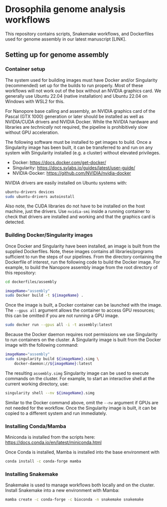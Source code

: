 # Drosophila genome analysis workflows
This repository contains scripts, Snakemake workflows, and Dockerfiles
used for genome assembly in our latest manuscript [LINK].

## Setting up for genome assembly

### Container setup
The system used for building images must have Docker and/or Singularity 
(recommended) set up for the builds to run properly. Most of these workflows will not 
work out of the box without an NVIDIA graphics card. We generally use Ubuntu 
22.04 (native installation) and Ubuntu 22.04 on Windows with WSL2 for this.

For Nanopore base calling and assembly, an NVIDIA graphics card of the
Pascal (GTX 1000) generation or later should be installed as well as
NVIDIA/CUDA drivers and NVIDIA Docker. While the NVIDIA hardware and
libraries are *technically* not required, the pipeline is
prohibitively slow without GPU acceleration.

The following software must be installed to get images to build. Once
a Singularity image has been built, it can be transferred to and run
on any system with Singularity installed (e.g. a cluster) without 
elevated privileges.

* Docker: https://docs.docker.com/get-docker/  
* Singularity: https://docs.sylabs.io/guides/latest/user-guide/ 
* NVIDIA-Docker: https://github.com/NVIDIA/nvidia-docker

NVIDIA drivers are easily installed on Ubuntu systems with:    
```bash
ubuntu-drivers devices
sudo ubuntu-drivers autoinstall
```

Also note, the CUDA libraries do not have to be installed on the host
machine, just the drivers. Use `nvidia-smi` inside a running container
to check that drivers are installed and working and that the graphics card is
detected.

### Building Docker/Singularity images

Once Docker and Singularity have been installed, an image is built
from the supplied Dockerfiles. Note, these images contains all
libraries/programs sufficient to run the steps of our pipelines.
From the directory containing the Dockerfile of interest, run the
following code to build the Docker image. For example, to build the
Nanopore assembly image from the root directory of this repository:
```bash
cd dockerfiles/assembly

imageName="assembly"
sudo Docker build -t ${imageName} .
```  
Once the image is built, a Docker container can be launched with the image. The 
```--gpus all``` argument allows the container to access GPU resources; this can be 
omitted if you are not running a GPU image.
```bash
sudo docker run --gpus all -i -t assembly:latest
```
Because the Docker daemon requires root permissions we use Singularity 
to run containers on the cluster. A Singularity image is built from
the Docker image with the following command:
```bash
imageName="assembly"
sudo singularity build ${imageName}.simg \
    docker-daemon://${imageName}:latest
```  
The resulting `assembly.simg` Singularity image can be used to execute commands 
on the cluster. For example, to start an interactive shell at the current
working directory, use:
```bash
singularity shell --nv ${imageName}.simg
```
Similar to the Docker command above, omit the ```--nv``` argument if GPUs are
not needed for the workflow. Once the Singularity image is built, it can be
copied to a different system and run immediately.

### Installing Conda/Mamba
Miniconda is installed from the scripts here: https://docs.conda.io/en/latest/miniconda.html

Once Conda is installed, Mamba is installed into the base environment with
```bash
conda install -c conda-forge mamba
```

### Installing Snakemake
Snakemake is used to manage workflows both locally and on the cluster. Install
Snakemake into a new environment with Mamba:
```bash
mamba create -c conda-forge -c bioconda -n snakemake snakemake
```
